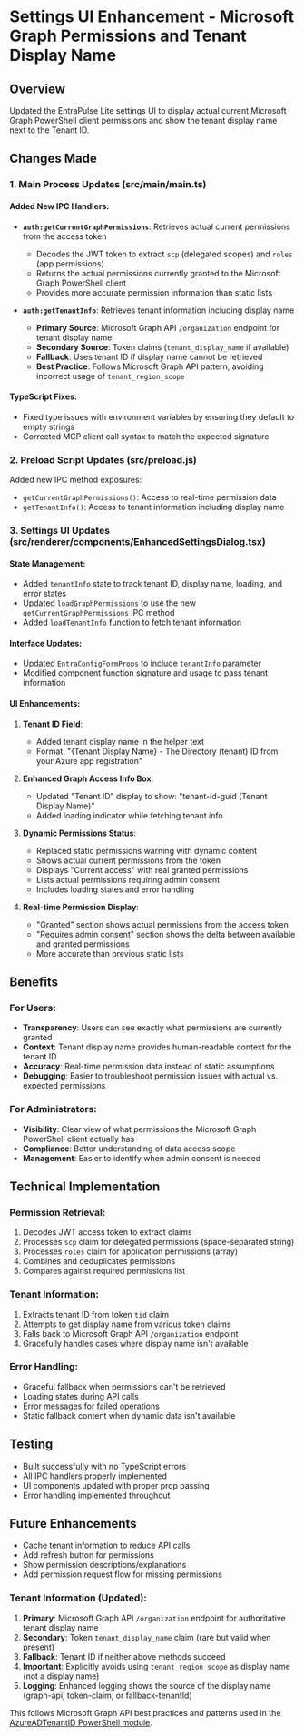 # Settings UI Enhancement - Microsoft Graph Permissions and Tenant Display Name

## Overview
Updated the EntraPulse Lite settings UI to display actual current Microsoft Graph PowerShell client permissions and show the tenant display name next to the Tenant ID.

## Changes Made

### 1. Main Process Updates (src/main/main.ts)

#### Added New IPC Handlers:
- **`auth:getCurrentGraphPermissions`**: Retrieves actual current permissions from the access token
  - Decodes the JWT token to extract `scp` (delegated scopes) and `roles` (app permissions)
  - Returns the actual permissions currently granted to the Microsoft Graph PowerShell client
  - Provides more accurate permission information than static lists

- **`auth:getTenantInfo`**: Retrieves tenant information including display name
  - **Primary Source**: Microsoft Graph API `/organization` endpoint for tenant display name
  - **Secondary Source**: Token claims (`tenant_display_name` if available)
  - **Fallback**: Uses tenant ID if display name cannot be retrieved
  - **Best Practice**: Follows Microsoft Graph API pattern, avoiding incorrect usage of `tenant_region_scope`

#### TypeScript Fixes:
- Fixed type issues with environment variables by ensuring they default to empty strings
- Corrected MCP client call syntax to match the expected signature

### 2. Preload Script Updates (src/preload.js)

Added new IPC method exposures:
- `getCurrentGraphPermissions()`: Access to real-time permission data
- `getTenantInfo()`: Access to tenant information including display name

### 3. Settings UI Updates (src/renderer/components/EnhancedSettingsDialog.tsx)

#### State Management:
- Added `tenantInfo` state to track tenant ID, display name, loading, and error states
- Updated `loadGraphPermissions` to use the new `getCurrentGraphPermissions` IPC method
- Added `loadTenantInfo` function to fetch tenant information

#### Interface Updates:
- Updated `EntraConfigFormProps` to include `tenantInfo` parameter
- Modified component function signature and usage to pass tenant information

#### UI Enhancements:

1. **Tenant ID Field**:
   - Added tenant display name in the helper text
   - Format: "{Tenant Display Name} - The Directory (tenant) ID from your Azure app registration"

2. **Enhanced Graph Access Info Box**:
   - Updated "Tenant ID" display to show: "tenant-id-guid (Tenant Display Name)"
   - Added loading indicator while fetching tenant info

3. **Dynamic Permissions Status**:
   - Replaced static permissions warning with dynamic content
   - Shows actual current permissions from the token
   - Displays "Current access" with real granted permissions
   - Lists actual permissions requiring admin consent
   - Includes loading states and error handling

4. **Real-time Permission Display**:
   - "Granted" section shows actual permissions from the access token
   - "Requires admin consent" section shows the delta between available and granted permissions
   - More accurate than previous static lists

## Benefits

### For Users:
- **Transparency**: Users can see exactly what permissions are currently granted
- **Context**: Tenant display name provides human-readable context for the tenant ID
- **Accuracy**: Real-time permission data instead of static assumptions
- **Debugging**: Easier to troubleshoot permission issues with actual vs. expected permissions

### For Administrators:
- **Visibility**: Clear view of what permissions the Microsoft Graph PowerShell client actually has
- **Compliance**: Better understanding of data access scope
- **Management**: Easier to identify when admin consent is needed

## Technical Implementation

### Permission Retrieval:
1. Decodes JWT access token to extract claims
2. Processes `scp` claim for delegated permissions (space-separated string)
3. Processes `roles` claim for application permissions (array)
4. Combines and deduplicates permissions
5. Compares against required permissions list

### Tenant Information:
1. Extracts tenant ID from token `tid` claim
2. Attempts to get display name from various token claims
3. Falls back to Microsoft Graph API `/organization` endpoint
4. Gracefully handles cases where display name isn't available

### Error Handling:
- Graceful fallback when permissions can't be retrieved
- Loading states during API calls
- Error messages for failed operations
- Static fallback content when dynamic data isn't available

## Testing
- Built successfully with no TypeScript errors
- All IPC handlers properly implemented
- UI components updated with proper prop passing
- Error handling implemented throughout

## Future Enhancements
- Cache tenant information to reduce API calls
- Add refresh button for permissions
- Show permission descriptions/explanations
- Add permission request flow for missing permissions

### Tenant Information (Updated):
1. **Primary**: Microsoft Graph API `/organization` endpoint for authoritative tenant display name
2. **Secondary**: Token `tenant_display_name` claim (rare but valid when present)
3. **Fallback**: Tenant ID if neither above methods succeed
4. **Important**: Explicitly avoids using `tenant_region_scope` as display name (not a display name)
5. **Logging**: Enhanced logging shows the source of the display name (graph-api, token-claim, or fallback-tenantId)

This follows Microsoft Graph API best practices and patterns used in the [AzureADTenantID PowerShell module](https://github.com/darrenjrobinson/AzureADTenantID).
